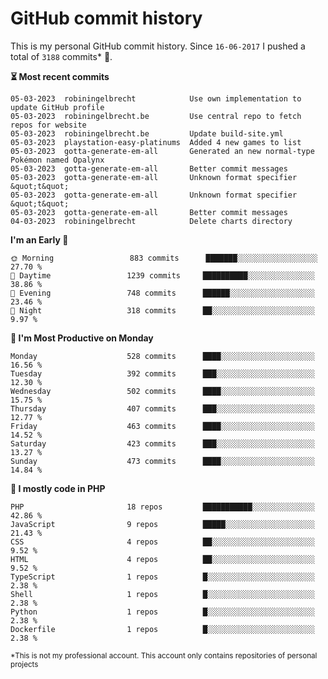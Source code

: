 # GitHub commit history
This is my personal GitHub commit history. Since <!--START_SECTION:first-commit-date-->`16-06-2017`<!--END_SECTION:first-commit-date--> I pushed a total of <!--START_SECTION:total-commit-count-->`3188`<!--END_SECTION:total-commit-count--> commits* 🎉.

<!--START_SECTION:most-recent-commits-->
**⏳ Most recent commits**
                                        
```text
05-03-2023  robiningelbrecht            Use own implementation to update GitHub profile
05-03-2023  robiningelbrecht.be         Use central repo to fetch repos for website
05-03-2023  robiningelbrecht.be         Update build-site.yml
05-03-2023  playstation-easy-platinums  Added 4 new games to list
05-03-2023  gotta-generate-em-all       Generated an new normal-type Pokémon named Opalynx
05-03-2023  gotta-generate-em-all       Better commit messages
05-03-2023  gotta-generate-em-all       Unknown format specifier &quot;t&quot;
05-03-2023  gotta-generate-em-all       Unknown format specifier &quot;t&quot;
05-03-2023  gotta-generate-em-all       Better commit messages
04-03-2023  robiningelbrecht            Delete charts directory
```
<!--END_SECTION:most-recent-commits-->  

<!--START_SECTION:commits-per-day-time-->
**I&#039;m an Early 🐤**

```text
🌞 Morning                 883 commits      ███████░░░░░░░░░░░░░░░░░░   27.70 %
🌆 Daytime                 1239 commits     ██████████░░░░░░░░░░░░░░░   38.86 %
🌃 Evening                 748 commits      ██████░░░░░░░░░░░░░░░░░░░   23.46 %
🌙 Night                   318 commits      ██░░░░░░░░░░░░░░░░░░░░░░░   9.97 %
```
<!--END_SECTION:commits-per-day-time-->  

<!--START_SECTION:commits-per-weekday-->
**📅 I&#039;m Most Productive on Monday**

```text
Monday                    528 commits      ████░░░░░░░░░░░░░░░░░░░░░   16.56 %
Tuesday                   392 commits      ███░░░░░░░░░░░░░░░░░░░░░░   12.30 %
Wednesday                 502 commits      ████░░░░░░░░░░░░░░░░░░░░░   15.75 %
Thursday                  407 commits      ███░░░░░░░░░░░░░░░░░░░░░░   12.77 %
Friday                    463 commits      ████░░░░░░░░░░░░░░░░░░░░░   14.52 %
Saturday                  423 commits      ███░░░░░░░░░░░░░░░░░░░░░░   13.27 %
Sunday                    473 commits      ████░░░░░░░░░░░░░░░░░░░░░   14.84 %
```
<!--END_SECTION:commits-per-weekday-->  

<!--START_SECTION:repos-per-language-->
**💬 I mostly code in PHP**

```text
PHP                       18 repos         ███████████░░░░░░░░░░░░░░   42.86 %
JavaScript                9 repos          █████░░░░░░░░░░░░░░░░░░░░   21.43 %
CSS                       4 repos          ██░░░░░░░░░░░░░░░░░░░░░░░   9.52 %
HTML                      4 repos          ██░░░░░░░░░░░░░░░░░░░░░░░   9.52 %
TypeScript                1 repos          █░░░░░░░░░░░░░░░░░░░░░░░░   2.38 %
Shell                     1 repos          █░░░░░░░░░░░░░░░░░░░░░░░░   2.38 %
Python                    1 repos          █░░░░░░░░░░░░░░░░░░░░░░░░   2.38 %
Dockerfile                1 repos          █░░░░░░░░░░░░░░░░░░░░░░░░   2.38 %
```
<!--END_SECTION:repos-per-language-->  

<sub>*This is not my professional account. This account only contains repositories of personal projects</sub>